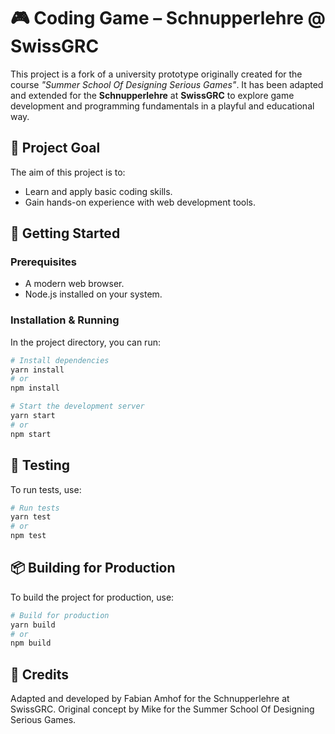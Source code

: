 # 🎮 Coding Game – Schnupperlehre @ SwissGRC

This project is a fork of a university prototype originally created for the course *"Summer School Of Designing Serious Games"*. It has been adapted and extended for the **Schnupperlehre** at **SwissGRC** to explore game development and programming fundamentals in a playful and educational way.

## 🧠 Project Goal

The aim of this project is to:

- Learn and apply basic coding skills.
- Gain hands-on experience with web development tools.

## 🚀 Getting Started

### Prerequisites

- A modern web browser.
- Node.js installed on your system.

### Installation & Running

In the project directory, you can run:

```bash
# Install dependencies
yarn install
# or
npm install

# Start the development server
yarn start
# or
npm start
```

## 🧪 Testing

To run tests, use:

```bash
# Run tests
yarn test
# or
npm test
```

## 📦 Building for Production

To build the project for production, use:

```bash
# Build for production
yarn build
# or
npm build
```

## 🙌 Credits

Adapted and developed by Fabian Amhof for the Schnupperlehre at SwissGRC.
Original concept by Mike for the Summer School Of Designing Serious Games.
